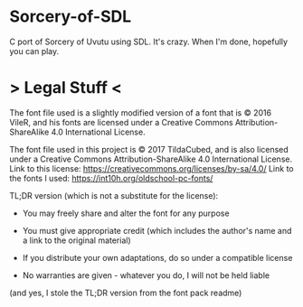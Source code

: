 # Sorcery-of-SDL
C port of Sorcery of Uvutu using SDL. It's crazy. When I'm done, hopefully you can play.

# > Legal Stuff <
The font file used is a slightly modified version of a font that is © 2016 VileR,
and his fonts are licensed under a Creative Commons Attribution-ShareAlike 4.0 International License.

The font file used in this project is © 2017 TildaCubed,
and is also licensed under a Creative Commons Attribution-ShareAlike 4.0 International License.
Link to this license: https://creativecommons.org/licenses/by-sa/4.0/
Link to the fonts I used: https://int10h.org/oldschool-pc-fonts/

TL;DR version (which is not a substitute for the license):

* You may freely share and alter the font for any purpose

* You must give appropriate credit (which includes the author's name and a link to the original material)

* If you distribute your own adaptations, do so under a compatible license

* No warranties are given - whatever you do, I will not be held liable

(and yes, I stole the TL;DR version from the font pack readme)
